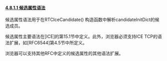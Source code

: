 #### [4.8.1.1 候选属性语法](http://w3c.github.io/webrtc-pc/#candidate-attribute-grammar)

候选属性语法用于在RTCIceCandidate() 构造函数中解析candidateInitDict的候选成员。

候选属性主要语法在[ICE]的第15.1节中定义。此外，浏览器必须支持ICE TCP的语法扩展，如[RFC6544]第4.5节中所定义。

浏览器可以支持其他RFC中定义的候选属性的其他语法扩展。
